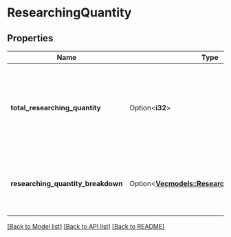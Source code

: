 # ResearchingQuantity

## Properties

Name | Type | Description | Notes
------------ | ------------- | ------------- | -------------
**total_researching_quantity** | Option<**i32**> | The total number of units currently being researched in Amazon's fulfillment network. | [optional]
**researching_quantity_breakdown** | Option<[**Vec<models::ResearchingQuantityEntry>**](ResearchingQuantityEntry.md)> | A list of quantity details for items currently being researched. | [optional]

[[Back to Model list]](../README.md#documentation-for-models) [[Back to API list]](../README.md#documentation-for-api-endpoints) [[Back to README]](../README.md)


